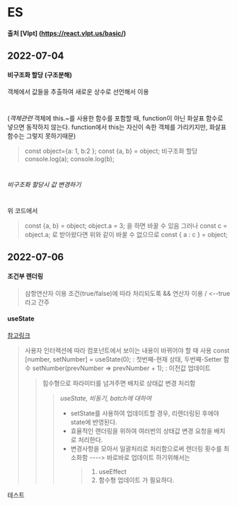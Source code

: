 # ES
#### 출처 [Vlpt] (https://react.vlpt.us/basic/)
## 2022-07-04
#### 비구조화 할당 (구조분해)
객체에서 값들을 추출하여 새로운 상수로 선언해서 이용
#
(*객체관련* 객체에 this.~를 사용한 함수를 포함할 때, function이 아닌 화살표 함수로 넣으면 동작하지 않는다.
 function에서 this는 자신이 속한 객체를 가리키지만, 화살표함수는 그렇지 못하기때문)

> const object={a: 1, b:2 };
> const {a, b} = object;     비구조화 할당
> console.log(a);
> console.log(b);   
#
#
*비구조화 할당시 값 변경하기*
#
위 코드에서
> const {a, b} = object;
> object.a = 3; 을 하면 바꿀 수 있음
> 그러나
> const c = object.a;    로 받아왔다면 위와 같이 바꿀 수 없으므로
>    const { a : c } = object;
 
## 2022-07-06
#### 조건부 렌더링
> 삼항연산자 이용
> 조건(true/false)에 따라 처리되도록 && 연산자 이용 / <TestComp isSetting/> <--true라고 간주

#### useState 
[참고링크 ](https://velog.io/@isabel_noh/React-useState-%EB%B9%84%EB%8F%99%EA%B8%B0-batch-update)
> 사용자 인터렉션에 따라 컴포넌트에서 보이는 내용이 바뀌어야 할 때 사용
> const [number, setNumber] = useState(0);  : 첫번째-현재 상태, 두번째-Setter 함수
> setNumber(prevNumber => prevNumber + 1);  : 이전값 업데이트 
>   > 힘수형으로 파라미터를 넘겨주면 배치로 상태값 변경 처리함
>   >   > *useState, 비동기, batch에 대하여*
>   >   > - setState를 사용하여 업데이트할 경우, 리렌더링된 후에야 state에 반영된다.
>   >   > - 효율적인 렌더링을 위하여 여러번의 상태값 변경 요청을 배치로 처리한다.
>   >   > - 변경사항을 모아서 일괄처리로 처리함으로써 렌더링 횟수를 최소화함
>   >   > ----> 바로바로 업데이트 하기위해서는 
>   >   >   > 1. useEffect
>   >   >   > 2. 함수형 업데이트 가 필요하다.


테스트